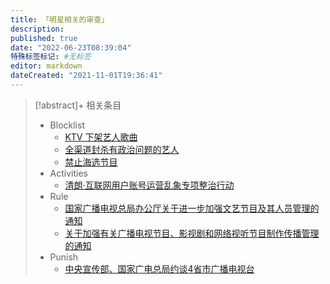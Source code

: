 ```yaml
---
title: 「明星相关的审查」
description:
published: true
date: "2022-06-23T08:39:04"
特殊标签标记: #无标签
editor: markdown
dateCreated: "2021-11-01T19:36:41"
---
```


> [!abstract]+ 相关条目
>
> +   Blocklist
>     +   [KTV 下架艺人歌曲](/blocklist/KTV_下架艺人歌曲.md)
>     +   [全渠道封杀有政治问题的艺人](/blocklist/全渠道封杀有政治问题的艺人.md)
>     +   [禁止海选节目](/blocklist/禁止海选节目.md)
> +   Activities
>     +   [清朗·互联网用户账号运营乱象专项整治行动](/activities/清朗·互联网用户账号运营乱象专项整治行动.md)
> +   Rule
>     +   [国家广播电视总局办公厅关于进一步加强文艺节目及其人员管理的通知](/rule/国家广播电视总局/办公厅/关于进一步加强文艺节目及其人员管理的通知.md)
>     +   [关于加强有关广播电视节目、影视剧和网络视听节目制作传播管理的通知](/rule/国家新闻出版广电总局/办公厅/关于加强有关广播电视节目、影视剧和网络视听节目制作传播管理的通知.md)
> +   Punish
>     +   [中央宣传部、国家广电总局约谈4省市广播电视台](/punish/中央宣传部、国家广电总局约谈4省市广播电视台.md)
